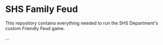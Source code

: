 # SHS Family Feud

This repository contains everything needed to run the SHS Department's custom Friendly Feud game.

...

